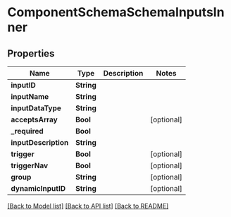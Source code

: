 # ComponentSchemaSchemaInputsInner

## Properties
Name | Type | Description | Notes
------------ | ------------- | ------------- | -------------
**inputID** | **String** |  | 
**inputName** | **String** |  | 
**inputDataType** | **String** |  | 
**acceptsArray** | **Bool** |  | [optional] 
**_required** | **Bool** |  | 
**inputDescription** | **String** |  | 
**trigger** | **Bool** |  | [optional] 
**triggerNav** | **Bool** |  | [optional] 
**group** | **String** |  | [optional] 
**dynamicInputID** | **String** |  | [optional] 

[[Back to Model list]](../README.md#documentation-for-models) [[Back to API list]](../README.md#documentation-for-api-endpoints) [[Back to README]](../README.md)


